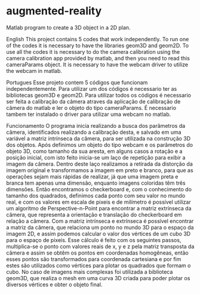 # augmented-reality
Matlab program to create a 3D object in a 2D plan.

English
This project contains 5 codes that work independently. To run one of the codes it is necessary to have the libraries geom3D and geom2D.
To use all the codes it is necessary to do the camera calibration using the camera calibration app provided by matlab, and then you need to
read this cameraParams object. It is necessary to have the webcam driver to utilize the webcam in matlab.

Portugues
Esse projeto contem 5 códigos que funcionam independentemente. Para utilizar um dos códigos é necessario ter as bibliotecas geom3D e geom2D.
Para utilizar todos os códigos é necessario ser feita a calibração da câmera atraves da aplicação de calibração de câmera do matlab e ler
o objeto do tipo cameraParams. É necessario tambem ter instalado o driver para utilizar uma webcam no matlab.

Funcionamento
O programa inicia realizando a busca dos parâmetros da câmera, identificados realizando a calibração desta, e salvado em uma variável a
matriz intrínseca da câmera, para ser utilizada na construção 3D dos objetos. Após definimos um objeto do tipo webcam e os parâmetros do 
objeto 3D, como tamanho da sua aresta, em alguns casos a rotação e a posição inicial, com isto feito inicia-se um laço de repetição para 
exibir a imagem da câmera. Dentro deste laço realizamos a retirada da distorção da imagem original e transformamos a imagem em preto e 
branco, para que as operações sejam mais rápidas de realizar, já que uma imagem preta e branca tem apenas uma dimensão, enquanto imagens 
coloridas têm três dimensões. Então encontramos o checkerboard e, com o conhecimento do tamanho dos quadrados, definimos cada ponto com 
seu valor no mundo real, e com os valores em escala de pixeis e de milímetro é possível utilizar um algoritmo de Perspective-n-Point para 
encontrar a matriz extrínseca da câmera, que representa a orientação e translação do checkerboard em relação a câmera. Com a matriz 
intrínseca e extrínseca é possível encontrar a matriz da câmera, que relaciona um ponto no mundo 3D para o espaço da imagem 2D, e assim 
podemos calcular o valor dos vértices de um cubo 3D para o espaço de pixeis. Esse cálculo é feito com os seguintes passos, multiplica-se o
ponto com valores reais de x, y e z pela matriz transposta da câmera e assim se obtêm os pontos em coordenadas homogêneas, então esses 
pontos são transformados para coordenada cartesiana e por fim estes são utilizados como vértices para plotar os quadrados que formam o cubo.
No caso de imagens mais complexas foi utilizada a biblioteca geom3D, que realiza o mesh em uma curva 3D criada para poder plotar os diversos
vértices e obter o objeto final.
